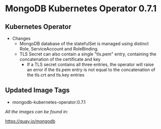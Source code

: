 # MongoDB Kubernetes Operator 0.7.1

## Kubernetes Operator

- Changes
  - MongoDB database of the statefulSet is managed using distinct Role, ServiceAccount and RoleBinding.
  - TLS Secret can also contain a single "tls.pem" entry, containing the concatenation of the certificate and key
    - If a TLS secret contains all three entries, the operator will raise an error if the tls.pem entry is not equal to the concatenation of the tls.crt and tls.key entries
## Updated Image Tags

- mongodb-kubernetes-operator:0.7.1

_All the images can be found in:_

https://quay.io/mongodb
